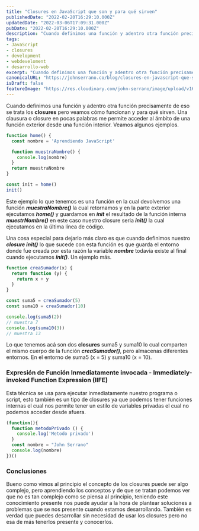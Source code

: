```yaml
---
title: "Closures en JavaScript que son y para qué sirven"
publishedDate: "2022-02-20T16:29:10.000Z"
updatedDate: "2022-03-06T17:09:31.000Z"
pubDate: "2022-02-20T16:29:10.000Z"
description: "Cuando definimos una función y adentro otra función precisamente de eso se trata los closures pero veamos cómo funcionan y para qué sirven."
tags:
- JavaScript
- closures
- development
- webdeveloment
- desarrollo-web
excerpt: "Cuando definimos una función y adentro otra función precisamente de eso se trata los closures pero veamos cómo funcionan y para qué sirven."
canonicalURL: "https://johnserrano.co/blog/closures-en-javascript-que-son-y-para-que-sirven"
isDraft: false
featureImage: "https://res.cloudinary.com/john-serrano/image/upload/v1680391473/John%20Serrano/Blog%20Post/closures-en-javascript-que-son-y-para-que-sirven/closures_nq1bkk.jpg"
---
```


Cuando definimos una función y adentro otra función precisamente de eso se trata los **closures** pero veamos cómo funcionan y para qué sirven. Una clausura o closure en pocas palabras me permite acceder al ámbito de una función exterior desde una función interior. Veamos algunos ejemplos.

```js
function home() {
  const nombre = 'Aprendiendo JavaScript'

  function muestraNombre() {
    console.log(nombre)
  }
  return muestraNombre
}

const init = home()
init()
```

Este ejemplo lo que tenemos es una función en la cual devolvemos una función ***muestraNombre()*** la cual retornamos y en la parte exterior ejecutamos ***home()*** y guardamos en ***init*** el resultado de la función interna ***muestrNombre()*** en este caso nuestro closure seria ***init()*** la cual ejecutamos en la última línea de código.

Una cosa especial para dejarlo más claro es que cuando definimos nuestro ***closure init()*** lo que sucede con esta función es que guarda el entorno donde fue creada por esta razón la variable ***nombre*** todavía existe al final cuando ejecutamos ***init()***. Un ejemplo más.

```js
function creaSumador(x) {
  return function (y) {
    return x + y
  }
}

const suma5 = creaSumador(5)
const suma10 = creaSumador(10)

console.log(suma5(2))
// muestra 7
console.log(suma10(3))
// muestra 13
```

Lo que tenemos acá son dos **closures** suma5 y suma10 lo cual comparten el mismo cuerpo de la función ***creaSumador()***, pero almacenas diferentes entornos. En el entorno de suma5 (x = 5) y suma10 (x = 10).

### Expresión de Función Inmediatamente invocada - Immediately-invoked Function Expression (IIFE)

Esta técnica se usa para ejecutar inmediatamente nuestro programa o script, esto también es un tipo de closures ya que podemos tener funciones internas el cual nos permite tener un estilo de variables privadas el cual no podemos acceder desde afuera.

```js
(function(){
  function metodoPrivado () {
    console.log('Metodo privado')
  }
  const nombre = "John Serrano"
  console.log(nombre)
})()
```

### Conclusiones

Bueno como vimos al principio el concepto de los closures puede ser algo complejo, pero aprendiendo los conceptos y de que se tratan podemos ver que no es tan complejo como se piensa al principio, teniendo este conocimiento presente nos puede ayudar a la hora de plantear soluciones a problemas que se nos presente cuando estamos desarrollando. También es verdad que puedes desarrollar sin necesidad de usar los closures pero no esa de más tenerlos presente y conocerlos.
